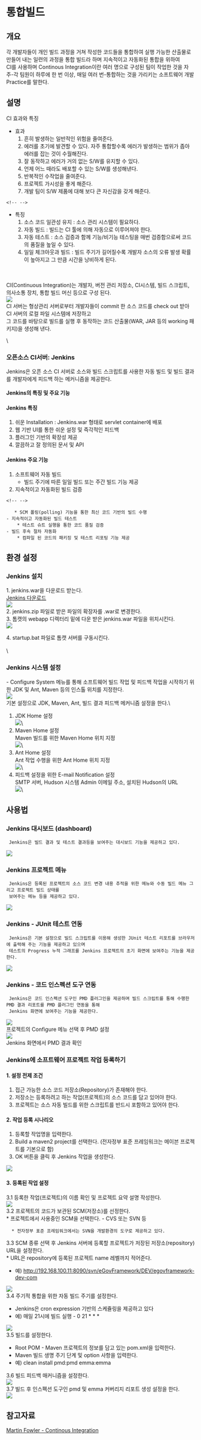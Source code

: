 # 통합빌드

## 개요

각 개발자들이 개인 빌드 과정을 거쳐 작성한 코드들을 통합하여 실행 가능한
산출물로 만들어 내는 일련의 과정을 통합 빌드라 하며 지속적이고 자동화된
통합을 위하여\
CI를 사용하며 Continous Integration이란 여러 명으로 구성된 팀이 작업한
것을 자주-각 팀원이 하루에 한 번 이상, 매일 여러 번-통합하는 것을
가리키는 소프트웨어 개발 Practice를 말한다.

## 설명

CI 효과와 특징

-   효과
    1.  흔히 발생하는 일반적인 위험을 줄여준다.
    2.  에러를 초기에 발견할 수 있다. 자주 통합할수록 에러가 발생하는
        범위가 좁아 에러를 잡는 것이 수월해진다.
    3.  잘 동작하고 에러가 거의 없는 S/W를 유지할 수 있다.
    4.  언제 어느 때라도 배포할 수 있는 S/W를 생성해낸다.
    5.  반복적인 수작업을 줄여준다.
    6.  프로젝트 가시성을 좋게 해준다.
    7.  개발 팀이 S/W 제품에 대해 보다 큰 자신감을 갖게 해준다.

```{=html}
<!-- -->
```
-   특징
    1.  소스 코드 일관성 유지 : 소스 관리 시스템이 필요하다.
    2.  자동 빌드 : 빌드는 CI 툴에 의해 자동으로 이루어져야 한다.
    3.  자동 테스트 : 소스 검증과 함께 기능/비기능 테스팅을 매번
        검증함으로써 코드의 품질을 높일 수 있다.
    4.  일일 체크아웃과 빌드 : 빌드 주기가 길어질수록 개발자 소스의 오류
        발생 확률이 높아지고 그 만큼 시간을 낭비하게 된다.

\
\
CI(Continuous Integration)는 개발자, 버전 관리 저장소, CI시스템, 빌드
스크립트, 의사소통 장치, 통합 빌드 머신 등으로 구성 된다.\
![](/egovframework/dev2/dep/build_tool/ci_구성요소.gif)\
CI 서버는 형상관리 서버로부터 개발자들이 commit 한 소스 코드를 check out
받아 CI 서버의 로컬 파일 시스템에 저장하고\
그 코드를 바탕으로 빌드를 실행 후 동작하는 코드 산출물(WAR, JAR 등의
working 패키지)을 생성해 낸다.

\

### 오픈소스 CI서버: Jenkins

Jenkins은 오픈 소스 CI 서버로 소스와 빌드 스크립트를 사용한 자동 빌드 및
빌드 결과를 개발자에게 피드백 하는 메커니즘을 제공한다.\
\
**Jenkins의 특징 및 주요 기능**

#### Jenkins 특징

1.  쉬운 Installation : Jenkins.war 형태로 servlet container에 배포
2.  웹 기반 UI를 통한 쉬운 설정 및 즉각적인 피드백
3.  플러그인 기반의 확장성 제공
4.  깔끔하고 잘 정의된 문서 및 API

#### Jenkins 주요 기능

1.  소프트웨어 자동 빌드
    -   빌드 주기에 따른 일일 빌드 또는 주간 빌드 기능 제공
2.  지속적이고 자동화된 빌드 검증

```{=html}
<!-- -->
```
       * SCM 폴링(polling) 기능을 통한 최신 코드 기반의 빌드 수행
    - 지속적이고 자동화된 빌드 테스트
        * 테스트 슈트 실행을 통한 코드 품질 검증
    - 빌드 후속 절차 자동화
        * 컴파일 된 코드의 패키징 및 테스트 리포팅 기능 제공

## 환경 설정

### Jenkins 설치

1\. jenkins.war을 다운로드 받는다.\
[Jenkins
다운로드](https://hudson.dev.java.net/servlets/ProjectDocumentList?folderID=2761&expandFolder=2761&folderID=0)\
![](/egovframework/dev3.8/dep/ci/hudson_install_download.gif)\
2. jenkins.zip 파일로 받은 파일의 확장자를 .war로 변경한다.\
3. 톰캣의 webapp 디렉터리 밑에 다운 받은 jenkins.war 파일을 위치시킨다.\
![](/egovframework/dev3.8/dep/ci/hudson_war2.gif)

4\. startup.bat 파일로 톰캣 서버를 구동시킨다.\
\
\

### Jenkins 시스템 설정

\- Configure System 메뉴를 통해 소프트웨어 빌드 작업 및 피드백 작업을
시작하기 위한 JDK 및 Ant, Maven 등의 인스톨 위치를 지정한다.\
![](/egovframework/dev3.8/dep/ci/hudson_configure_system.gif)\
기본 설정으로 JDK, Maven, Ant, 빌드 결과 피드백 메커니즘 설정을 한다.\
1. JDK Home 설정\
![](/egovframework/dev3.8/dep/ci/hudson_jdk.gif)\
2. Maven Home 설정\
Maven 빌드를 위한 Maven Home 위치 지정\
![](/egovframework/dev3.8/dep/ci/hudson_maven.gif)\
3. Ant Home 설정\
Ant 작업 수행을 위한 Ant Home 위치 지정\
![](/egovframework/dev3.8/dep/ci/hudson_ant.gif)\
4. 피드백 설정을 위한 E-mail Notification 설정\
SMTP 서버, Hudson 시스템 Admin 이메일 주소, 설치된 Hudson의 URL\
![](/egovframework/dev3.8/dep/ci/hudson_notification.gif)\

## 사용법

### Jenkins 대시보드 (dashboard)

     Jenkins은 빌드 결과 및 테스트 결과등을 보여주는 대시보드 기능을 제공하고 있다. 

![](/egovframework/dev3.8/dep/ci/hudson_dashboard.gif)

### Jenkins 프로젝트 메뉴

     Jenkins은 등록된 프로젝트의 소스 코드 변경 내용 추적을 위한 메뉴와 수동 빌드 메뉴 그리고 프로젝트 빌드 상태를 
     보여주는 메뉴 등을 제공하고 있다. 

![](/egovframework/dev3.8/dep/ci/hudson_menu.gif)

### Jenkins - JUnit 테스트 연동

     Jenkins은 기본 설정으로 빌드 스크립트를 이용해 생성한 JUnit 테스트 리포트를 브라우저에 출력해 주는 기능을 제공하고 있으며 
     테스트의 Progress 누적 그래프를 Jenkins 프로젝트의 초기 화면에 보여주는 기능을 제공한다.

![](/egovframework/dev3.8/dep/ci/hudson-junit.gif)

### Jenkins - 코드 인스펙션 도구 연동

     Jenkins은 코드 인스펙션 도구인 PMD 플러그인을 제공하며 빌드 스크립트를 통해 수행한 PMD 결과 리포트를 PMD 플러그인 연동을 통해 
     Jenkins 화면에 보여주는 기능을 제공한다. 

![](/egovframework/dev3.8/dep/ci/hudson-pmd1.gif)\
프로젝트의 Configure 메뉴 선택 후 PMD 설정\
![](/egovframework/dev3.8/dep/ci/hudson-pmd2.gif)\
Jenkins 화면에서 PMD 결과 확인

### Jenkins에 소프트웨어 프로젝트 작업 등록하기

#### 1. 설정 전제 조건

1.  접근 가능한 소스 코드 저장소(Repository)가 존재해야 한다.
2.  저장소는 등록하려고 하는 작업(프로젝트)의 소스 코드를 담고 있어야
    한다.
3.  프로젝트는 소스 자동 빌드를 위한 스크립트를 반드시 포함하고 있어야
    한다.

#### 2. 작업 등록 시나리오

1.  등록할 작업명을 입력한다.
2.  Build a maven2 project를 선택한다. (전자정부 표준 프레임워크는
    메이븐 프로젝트를 기본으로 함)
3.  OK 버튼을 클릭 후 Jenkins 작업을 생성한다.

![](/egovframework/dev3.8/dep/ci/hudson_job1.gif)

#### 3. 등록된 작업 설정

3.1 등록한 작업(프로젝트)의 이름 확인 및 프로젝트 요약 설명 작성한다.\
![](/egovframework/dev3.8/dep/ci/hudson-jobname.gif)\
3.2 프로젝트의 코드가 보관된 SCM(저장소)를 선정한다.\
\* 프로젝트에서 사용중인 SCM을 선택한다. - CVS 또는 SVN 등

      * 전자정부 표준 프레임워크에서는 SVN을 개발환경의 도구로 제공하고 있다.

3.3 SCM 종류 선택 후 Jenkins 서버에 등록할 프로젝트가 저장된
저장소(repository) URL을 설정한다.\
\* URL은 repository에 등록된 프로젝트 name 레벨까지 적어준다.

-   예)
    <http://192.168.100.11:8090/svn/eGovFramework/DEV/egovframework-dev-com>

![](/egovframework/dev3.8/dep/ci/hudson-svn.gif)\
3.4 주기적 통합을 위한 자동 빌드 주기를 설정한다.

-   Jenkins은 cron expression 기반의 스케쥴링을 제공하고 있다
-   예) 매일 21시에 빌드 실행 - 0 21 \* \* \*

![](/egovframework/dev3.8/dep/ci/hudson-autobuild.gif)\
3.5 빌드를 설정한다.

-   Root POM - Maven 프로젝트의 정보를 담고 있는 pom.xml을 입력한다.
-   Maven 빌드 생명 주기 단계 및 option 사항을 입력한다.
-   예) clean install pmd:pmd emma:emma

3.6 빌드 피드백 매커니즘을 설정한다.\
![](/egovframework/dev3.8/dep/ci/hudson-pom.gif)\
3.7 빌드 후 인스펙션 도구인 pmd 및 emma 커버리지 리포트 생성 설정을
한다.\
![](/egovframework/dev3.8/dep/ci/hudson_emma.gif)

## 참고자료

[Martin Fowler - Continous
Integration](http://martinfowler.com/articles/continuousIntegration.html#AutomateDeployment)
